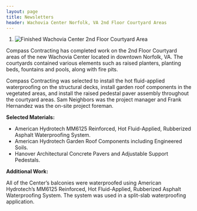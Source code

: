 ```yaml
---
layout: page
title: Newsletters
header: Wachovia Center Norfolk, VA 2nd Floor Courtyard Areas
---
```


<ol class="newsletter-photos w300">
  <li>
    <img src="{{ 'wachovia-center.jpg' | asset_path }}" alt="Finished Wachovia Center 2nd Floor Courtyard Area">
  </li>
</ol>

Compass Contracting has completed work on the 2nd Floor Courtyard areas of the new Wachovia Center located in downtown Norfolk, VA. The courtyards contained various elements such as raised planters, planting beds, fountains and pools, along with fire pits.

Compass Contracting was selected to install the hot fluid-applied waterproofing on the structural decks, install garden roof components in the vegetated areas, and install the raised pedestal paver assembly throughout the courtyard areas. Sam Neighbors was the project manager and Frank Hernandez was the on-site project foreman.

**Selected Materials:**

* American Hydrotech MM6125 Reinforced, Hot Fluid-Applied, Rubberized Asphalt Waterproofing System.
* American Hydrotech Garden Roof Components including Engineered Soils.
* Hanover Architectural Concrete Pavers and Adjustable Support Pedestals.

**Additional Work:**

All of the Center’s balconies were waterproofed using American Hydrotech’s MM6125 Reinforced, Hot Fluid-Applied, Rubberized Asphalt Waterproofing System. The system was used in a split-slab waterproofing application.

